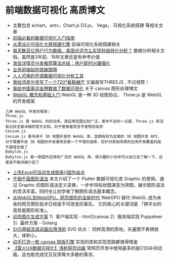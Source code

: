 # 前端数据可视化 高质博文
* 主要包含 echart，antv，Chart.js D3.js， Vega， 可视化系统搭建 等相关文章
* [前端必看的数据可视化入门指南](https://segmentfault.com/a/1190000019934874)
* [从零设计可视化大屏搭建引擎](https://juejin.cn/post/6981257575425654792) 前端可视化系统搭建相关
* [每天数百亿用户行为数据，美团点评怎么实现秒级转化分析？](https://tech.meituan.com/2018/03/20/user-funnel-analysis-design-build.html) 数据分析相关文档，虽然是3年前、18年文章还是有参考价值
* [淘宝详情页分发推荐算法总结：用户即时兴趣强化](https://mp.weixin.qq.com/s/PnxJq9NI_3m0N6fFcssKuQ)
* [业务前端如何突破困境](https://fed.taobao.org/blog/taofed/do71ct/front-end-problems/)
* [人人可用的开源数据可视化分析工具](https://github.com/dataease/dataease)
* [我给鸿星尔克写了一个720°看鞋展厅](https://juejin.cn/post/6989439618877751303?from=main_page) 又骗我写THREEJS , 不过很赞！
* [我给中国奥运金牌数做了数据可视化](https://juejin.cn/post/6991610169243205662?from=main_page)  关于 canvas 图形处理博文
* [WebGL 概念和基础入门](https://mp.weixin.qq.com/s/03VvGsJ2IUx9fcdpMxbqhQ)  WebGL 是一种 3D 绘图协议， Three.js 是 WebGL 的开发框架
```
几种 WebGL 开发的框架:
Three.js
Three.js 是 WebGL 的综合库，其应用范围比较广泛，美中不足的一点是，Three.js 库没有比较全面详细的官方文档，对于使用者而言不是特别友好
Cesium.js
Cesium.js 是专用于 3D 地图开发的 WebGL 库，其拥有较为全面的 3D 地图开发 API，对于需要开发 3D 地图的开发者而言是一个不错的选择，但针对其他场景的应用开发覆盖的就不是很全面了
Babylon.js
Babylon.js 是一款国外应用较广泛的 WebGL 库，感兴趣的小伙伴可以自己去了解一下，这里就不做详细介绍了
```
* [上传Excel可自动生成图表()国外站点](https://rawgraphs.io/#step1)
* [千相千面图形语法](https://zhuanlan.zhihu.com/p/432951280) 本文介绍了一个 Flutter 数据可视化库 Graphic 的使用。通过 Graphic 的图形语法定义变换，一步步将柱状图演变为饼图，展示图形语法的灵活丰富。同时也让初学者了解图形语法基本概念。
* [从WebGL到WebGPU，网页图形的全新时代](https://mp.weixin.qq.com/s/4LfaNHP77s9n9SghucYoaA) WebGPU 替代 WebGL 成为未来的网页图形技术已经是不可改变的事实。 它的核心的关键词是 「跨平台的高性能图形标准」。
* [动态图片生成方案](https://mp.weixin.qq.com/s/0dWfL3ChIceH6rQ8-Oh6pg) 1）客户端实现 - html2canvas 2）服务端实现 Puppeteer 3）最终方案 - Golang
* [SVG基础及其动画应用浅析](https://zhuanlan.zhihu.com/p/383245453) SVG 优点： 同样高清的质地，矢量图不畏惧放大，体积小。
* [动手打造一款 canvas 排版引擎](https://mp.weixin.qq.com/s/8I4ZrXysU4NxLVd8Jvdcyg) 实现的库和实现思路都值得借鉴
* [【雷火UX数据可视化】浅析网页动画](https://mp.weixin.qq.com/s/tia5gvOqILknMXBx8ebMrw) 常网页开发中使用最多的是CSS补间动画，这也能完成交互反馈等大多数的需求。